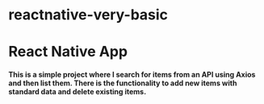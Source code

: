 # reactnative-very-basic
<h1>React Native App</h1>
<h4>
This is a simple project where I search for items from an API using Axios and then list them. There is the functionality to add new items with standard data and delete existing items. 
</h4>
